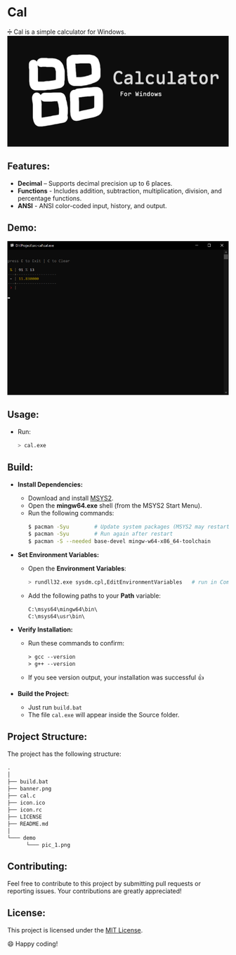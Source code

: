 # Cal

➗ Cal is a simple calculator for Windows.
![logo](banner.png)

## Features:
- **Decimal** – Supports decimal precision up to 6 places.
- **Functions** - Includes addition, subtraction, multiplication, division, and percentage functions.
- **ANSI** - ANSI color-coded input, history, and output.

## Demo:
![pic1](demo/pic_1.png)

## Usage:
- Run:
    ```sh
    > cal.exe
    ```

## Build:
- **Install Dependencies:**
    - Download and install [MSYS2](https://www.msys2.org/).
    - Open the **mingw64.exe** shell (from the MSYS2 Start Menu).
    - Run the following commands:
        ```sh
        $ pacman -Syu        # Update system packages (MSYS2 may restart)
        $ pacman -Syu        # Run again after restart
        $ pacman -S --needed base-devel mingw-w64-x86_64-toolchain
        ```

- **Set Environment Variables:**
    - Open the **Environment Variables**:
        ```sh
        > rundll32.exe sysdm.cpl,EditEnvironmentVariables   # run in Command Prompt
        ```
    - Add the following paths to your **Path** variable:
        ```
        C:\msys64\mingw64\bin\
        C:\msys64\usr\bin\
        ```

- **Verify Installation:**
    - Run these commands to confirm:
        ```
        > gcc --version
        > g++ --version
        ```
    - If you see version output, your installation was successful 👍

- **Build the Project:**
    - Just run `build.bat`
    - The file `cal.exe` will appear inside the Source folder.

## Project Structure:
The project has the following structure:

```
.
│
├── build.bat
├── banner.png
├── cal.c
├── icon.ico
├── icon.rc
├── LICENSE
├── README.md
│
└─── demo
      └─── pic_1.png
```

## Contributing:
Feel free to contribute to this project by submitting pull requests or reporting issues. Your contributions are greatly appreciated!

## License:
This project is licensed under the [MIT License](LICENSE).

😄 Happy coding!
